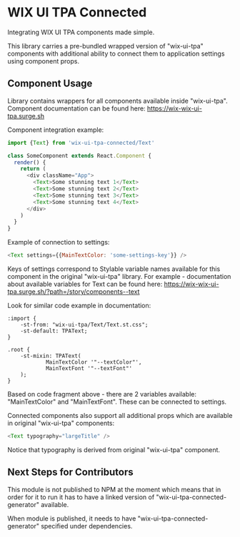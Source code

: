 # WIX UI TPA Connected

Integrating WIX UI TPA components made simple.

This library carries a pre-bundled wrapped version of "wix-ui-tpa" components with additional ability to connect them to application settings using component props.

## Component Usage

Library contains wrappers for all components available inside "wix-ui-tpa". Component documentation can be found here:
https://wix-wix-ui-tpa.surge.sh

Component integration example:

```javascript
import {Text} from 'wix-ui-tpa-connected/Text'

class SomeComponent extends React.Component {
  render() {
    return (
      <div className="App">
        <Text>Some stunning text 1</Text>
        <Text>Some stunning text 2</Text>
        <Text>Some stunning text 3</Text>
        <Text>Some stunning text 4</Text>
      </div>
    )
  }
}
```

Example of connection to settings:

```javascript
<Text settings={{MainTextColor: 'some-settings-key'}} />
```

Keys of settings correspond to Stylable variable names available for this component in the original "wix-ui-tpa" library. For example - documentation about available variables for Text can be found here:
https://wix-wix-ui-tpa.surge.sh/?path=/story/components--text

Look for similar code example in documentation:

```
:import {
    -st-from: "wix-ui-tpa/Text/Text.st.css";
    -st-default: TPAText;
}

.root {
    -st-mixin: TPAText(
            MainTextColor '"--textColor"',
            MainTextFont '"--textFont"'
    );
}
```

Based on code fragment above - there are 2 variables available: "MainTextColor" and "MainTextFont". These can be connected to settings.

Connected components also support all additional props which are available in original "wix-ui-tpa" components:

```javascript
<Text typography="largeTitle" />
```

Notice that typography is derived from original "wix-ui-tpa" component.

## Next Steps for Contributors

This module is not published to NPM at the moment which means that in order for it to run it has to have a linked version of "wix-ui-tpa-connected-generator" available.

When module is published, it needs to have "wix-ui-tpa-connected-generator" specified under dependencies.
